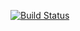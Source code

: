 [![Build Status](https://travis-ci.org/AndreasChristianson/scarcity.svg?branch=master)](https://travis-ci.org/AndreasChristianson/scarcity)
